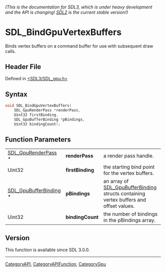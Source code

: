 ###### (This is the documentation for SDL3, which is under heavy development and the API is changing! [SDL2](https://wiki.libsdl.org/SDL2/) is the current stable version!)
# SDL_BindGpuVertexBuffers

Binds vertex buffers on a command buffer for use with subsequent draw calls.

## Header File

Defined in [<SDL3/SDL_gpu.h>](https://github.com/libsdl-org/SDL/blob/main/include/SDL3/SDL_gpu.h)

## Syntax

```c
void SDL_BindGpuVertexBuffers(
    SDL_GpuRenderPass *renderPass,
    Uint32 firstBinding,
    SDL_GpuBufferBinding *pBindings,
    Uint32 bindingCount);
```

## Function Parameters

|                                                |                  |                                                                                                               |
| ---------------------------------------------- | ---------------- | ------------------------------------------------------------------------------------------------------------- |
| [SDL_GpuRenderPass](SDL_GpuRenderPass) *       | **renderPass**   | a render pass handle.                                                                                         |
| Uint32                                         | **firstBinding** | the starting bind point for the vertex buffers.                                                               |
| [SDL_GpuBufferBinding](SDL_GpuBufferBinding) * | **pBindings**    | an array of [SDL_GpuBufferBinding](SDL_GpuBufferBinding) structs containing vertex buffers and offset values. |
| Uint32                                         | **bindingCount** | the number of bindings in the pBindings array.                                                                |

## Version

This function is available since SDL 3.0.0.

----
[CategoryAPI](CategoryAPI), [CategoryAPIFunction](CategoryAPIFunction), [CategoryGpu](CategoryGpu)

